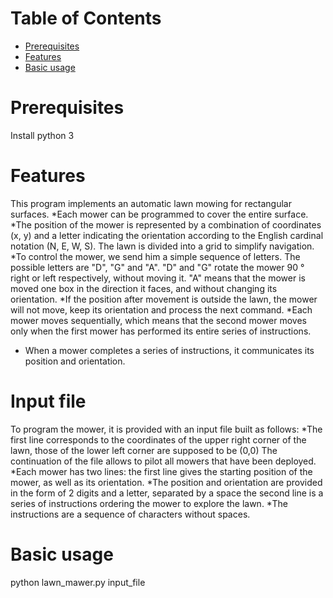 # Table of Contents #
- [Prerequisites](#prerequisites)
- [Features](#features)
- [Basic usage](#basic-usage)


# Prerequisites #

Install python 3

# Features #
This program implements an automatic lawn mowing for rectangular surfaces.
*Each mower can be programmed to cover the entire surface.
*The position of the mower is represented by a combination of coordinates (x, y) and a letter indicating the orientation according to the English cardinal notation (N, E, W, S). The lawn is divided into a grid to simplify navigation.
*To control the mower, we send him a simple sequence of letters. The possible letters are "D", "G" and "A". "D" and "G" rotate the mower 90 ° right or left respectively, without moving it. "A" means that the mower is moved one box in the direction it faces, and without changing its orientation.
*If the position after movement is outside the lawn, the mower will not move, keep its orientation and process the next command.
*Each mower moves sequentially, which means that the second mower moves only when the first mower has performed its entire series of instructions.
* When a mower completes a series of instructions, it communicates its position and orientation.

# Input file #
To program the mower, it is provided with an input file built as follows: 
*The first line corresponds to the coordinates of the upper right corner of the lawn, those of the lower left corner are supposed to be (0,0) The continuation of the file allows to pilot all mowers that have been deployed.
*Each mower has two lines: the first line gives the starting position of the mower, as well as its orientation. 
*The position and orientation are provided in the form of 2 digits and a letter,  separated by a space the second line is a series of instructions ordering the mower to explore the lawn. 
*The instructions are a sequence of characters without spaces.


# Basic usage #
python lawn_mawer.py input_file
